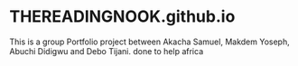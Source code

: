 # THEREADINGNOOK.github.io
This is a group Portfolio project between Akacha Samuel, Makdem Yoseph, Abuchi Didigwu and Debo Tijani.
done to help africa
